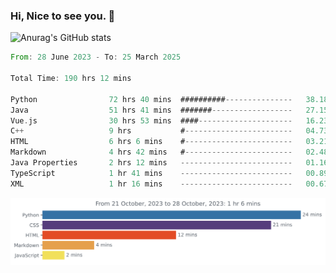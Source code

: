 ### Hi, Nice to see you. 👋

<!--
**EtherFin/EtherFin** is a ✨ _special_ ✨ repository because its `README.md` (this file) appears on your GitHub profile.

Here are some ideas to get you started:

- 🔭 I’m currently working on ...
- 🌱 I’m currently learning ...
- 👯 I’m looking to collaborate on ...
- 🤔 I’m looking for help with ...
- 💬 Ask me about ...
- 📫 How to reach me: ...
- 😄 Pronouns: ...
- ⚡ Fun fact: ...
-->


![Anurag's GitHub stats](https://github-readme-stats.vercel.app/api?username=EtherFin&bg_color=30,e96443,e97f43,e99943,e9b443,e9ce43,e9e843,d3e943,bee943,a9e943,94e943&title_color=fff&text_color=000&show_icons=true&icon_color=000)


<!--START_SECTION:waka-->

```rust
From: 28 June 2023 - To: 25 March 2025

Total Time: 190 hrs 12 mins

Python                72 hrs 40 mins  ##########---------------   38.18 %
Java                  51 hrs 41 mins  #######------------------   27.15 %
Vue.js                30 hrs 53 mins  ####---------------------   16.23 %
C++                   9 hrs           #------------------------   04.73 %
HTML                  6 hrs 6 mins    #------------------------   03.21 %
Markdown              4 hrs 42 mins   #------------------------   02.48 %
Java Properties       2 hrs 12 mins   -------------------------   01.16 %
TypeScript            1 hr 41 mins    -------------------------   00.89 %
XML                   1 hr 16 mins    -------------------------   00.67 %
```

<!--END_SECTION:waka-->

<img
  src="https://github.com/EtherFin/EtherFin/blob/master/images/stat.svg"
  alt="Work Dashboard"
/>

